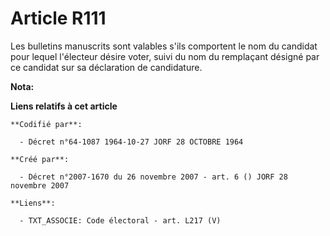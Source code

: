 # Article R111

Les bulletins manuscrits sont valables s'ils comportent le nom du candidat pour lequel l'électeur désire voter, suivi du nom
du remplaçant désigné par ce candidat sur sa déclaration de candidature.

**Nota:**



**Liens relatifs à cet article**

	**Codifié par**:

	  - Décret n°64-1087 1964-10-27 JORF 28 OCTOBRE 1964

	**Créé par**:

	  - Décret n°2007-1670 du 26 novembre 2007 - art. 6 () JORF 28 novembre 2007

	**Liens**:

	  - TXT_ASSOCIE: Code électoral - art. L217 (V)
